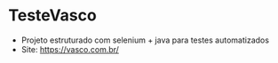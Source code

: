 # TesteVasco

- Projeto estruturado com selenium + java  para testes automatizados 
- Site: https://vasco.com.br/
